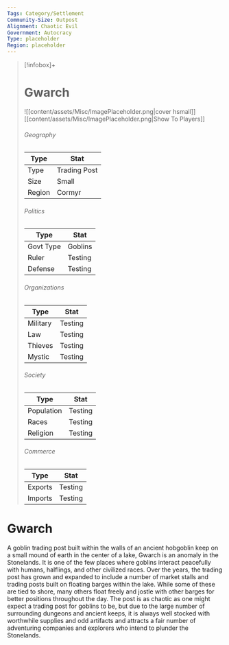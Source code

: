 ```yaml
---
Tags: Category/Settlement
Community-Size: Outpost
Alignment: Chaotic Evil
Government: Autocracy
Type: placeholder
Region: placeholder
---
```


> [!infobox]+
> # Gwarch
> ![[content/assets/Misc/ImagePlaceholder.png|cover hsmall]]
> [[content/assets/Misc/ImagePlaceholder.png|Show To Players]]
> ###### Geography
> Type |  Stat |
> ---|---|
> Type | Trading Post |
> Size | Small |
> Region | Cormyr |
> ###### Politics
> Type |  Stat |
> ---|---|
> Govt Type | Goblins |
> Ruler | Testing |
> Defense | Testing |
> ###### Organizations
> Type |  Stat |
> ---|---|
> Military | Testing |
> Law | Testing |
> Thieves | Testing |
> Mystic | Testing |
> ###### Society
> Type |  Stat |
> ---|---|
> Population | Testing |
> Races | Testing |
> Religion | Testing |
> ###### Commerce
> Type |  Stat |
> ---|---|
> Exports | Testing |
> Imports | Testing |


# Gwarch
A goblin trading post built within the walls of an ancient hobgoblin keep on a small mound of earth in the center of a lake, Gwarch is an anomaly in the Stonelands. It is one of the few places where goblins interact peacefully with humans, halflings, and other civilized races. Over the years, the trading post has grown and expanded to include a number of market stalls and trading posts built on floating barges within the lake. While some of these are tied to shore, many others float freely and jostle with other barges for better positions throughout the day. The post is as chaotic as one might expect a trading post for goblins to be, but due to the large number of surrounding dungeons and ancient keeps, it is always well stocked with worthwhile supplies and odd artifacts and attracts a fair number of adventuring companies and explorers who intend to plunder the Stonelands.